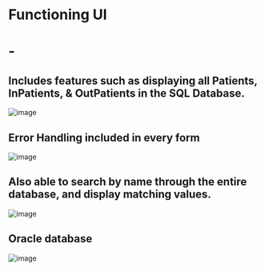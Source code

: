 # Functioning UI 
# -
## Includes features such as displaying all Patients, InPatients, & OutPatients in the SQL Database.
![image](https://github.com/JordanKleinbaum/HospitalPatientApplication/assets/122086411/9568c46e-2380-4d9d-b7d2-bfeb1134e0be)
## Error Handling included in every form
![image](https://github.com/JordanKleinbaum/HospitalPatientApplication/assets/122086411/c1bb7263-f8ef-4a2b-8ddd-3382d3a0ff1c)
## Also able to search by name through the entire database, and display matching values.
![image](https://github.com/JordanKleinbaum/HospitalPatientApplication/assets/122086411/f03fa2b9-046a-4333-a1f8-05438eb9f6d8)
## Oracle database
![image](https://github.com/JordanKleinbaum/HospitalPatientApplication/assets/122086411/cf9750c8-c8a6-4861-b12b-df376d614f59)
